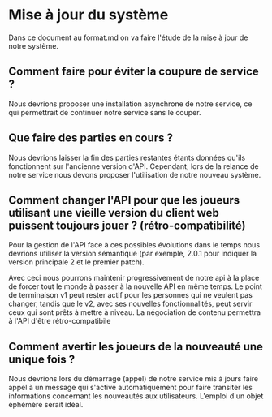 # Mise à jour du système
Dans ce document au format.md on va faire l'étude de la mise à jour de notre système. 

## Comment faire pour éviter la coupure de service ?
Nous devrions proposer une installation asynchrone de notre service, ce qui permettrait de continuer notre service sans le couper.

## Que faire des parties en cours ?
Nous devrions laisser la fin des parties restantes étants données qu'ils fonctionnent sur l'ancienne version d'API. Cependant, lors de la relance de notre service nous devons proposer l'utilisation de notre nouveau système.

## Comment changer l'API pour que les joueurs utilisant une vieille version du client web puissent toujours jouer ? (rétro-compatibilité)
Pour la gestion de l'API face à ces possibles évolutions dans le temps nous devrions utiliser la version sémantique (par exemple, 2.0.1 pour indiquer la version principale 2 et le premier patch).

Avec ceci nous pourrons maintenir progressivement de notre api à la place de forcer tout le monde à passer à la nouvelle API en même temps. Le point de terminaison v1 peut rester actif pour les personnes qui ne veulent pas changer, tandis que le v2, avec ses nouvelles fonctionnalités, peut servir ceux qui sont prêts à mettre à niveau. La négociation de contenu permettra à l'API d'être rétro-compatibile

## Comment avertir les joueurs de la nouveauté une unique fois ?
Nous devrions lors du démarrage (appel) de notre service mis à jours faire appel à un message qui s'active automatiquement pour faire transiter les informations concernant les nouveautés aux utilisateurs. L'emploi d'un objet éphémère serait idéal.